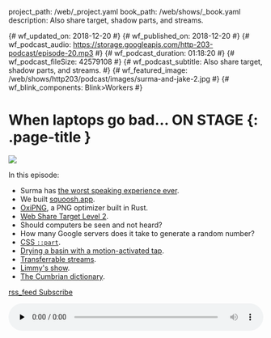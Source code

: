 project_path: /web/_project.yaml
book_path: /web/shows/_book.yaml
description: Also share target, shadow parts, and streams.

{# wf_updated_on: 2018-12-20 #}
{# wf_published_on: 2018-12-20 #}
{# wf_podcast_audio: https://storage.googleapis.com/http-203-podcast/episode-20.mp3 #}
{# wf_podcast_duration: 01:18:20 #}
{# wf_podcast_fileSize: 42579108 #}
{# wf_podcast_subtitle: Also share target, shadow parts, and streams. #}
{# wf_featured_image: /web/shows/http203/podcast/images/surma-and-jake-2.jpg #}
{# wf_blink_components: Blink>Workers #}

# When laptops go bad… ON STAGE {: .page-title }

<img src="/web/shows/http203/podcast/images/surma-and-jake-2.jpg" class="attempt-right">

In this episode:

* Surma has [the worst speaking experience ever](https://youtu.be/P-oysz0NKCo?t=742).
* We built [squoosh.app](https://squoosh.app).
* [OxiPNG](https://github.com/shssoichiro/oxipng), a PNG optimizer built in Rust.
* [Web Share Target Level 2](https://wicg.github.io/web-share-target/level-2/).
* Should computers be seen and not heard?
* How many Google servers does it take to generate a random number?
* [CSS `::part`](https://drafts.csswg.org/css-shadow-parts/).
* [Drying a basin with a motion-activated
  tap](https://twitter.com/jaffathecake/status/1060885922642767872).
* [Transferrable
  streams](https://github.com/whatwg/streams/blob/main/transferable-streams-explainer.md).
* [Limmy's show](https://www.youtube.com/watch?v=PzKo1JPNf4s).
* [The Cumbrian dictionary](http://www.cumbriandictionary.co.uk/).


<a href="http://feeds.feedburner.com/Http203Podcast">
  <span class="material-icons">rss_feed</span>
  Subscribe
</a>

<audio style="width: 100%" src="https://storage.googleapis.com/http-203-podcast/episode-20.mp3"
controls preload="none"></audio>
